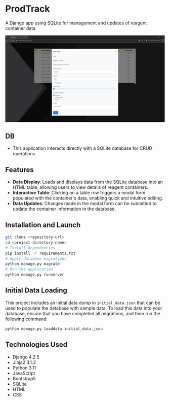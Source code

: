 # ProdTrack

A Django app using SQLite for management and updates of reagent container data

![Screenshot](https://github.com/levina-anna/levina-anna.github.io/raw/main/images/ProdTrack.png)

## DB

- This application interacts directly with a SQLite database for CRUD operations

## Features

- **Data Display**:  Loads and displays data from the SQLite database into an HTML table, allowing users to view details of reagent containers.
- **Interactive Table**: Clicking on a table row triggers a modal form populated with the container's data, enabling quick and intuitive editing.
- **Data Updates**: Changes made in the modal form can be submitted to update the container information in the database.

## Installation and Launch

```bash
git clone <repository-url>
cd <project-directory-name>
# Install dependencies
pip install -r requirements.txt
# Apply database migrations
python manage.py migrate
# Run the application
python manage.py runserver
```

## Initial Data Loading

This project includes an initial data dump in `initial_data.json` that can be used to populate the database with sample data. To load this data into your database, ensure that you have completed all migrations, and then run the following command:

```bash
python manage.py loaddata initial_data.json
```

## Technologies Used

- Django 4.2.5
- Jinja2 3.1.2
- Python 3.11
- JavaScript
- Bootstrap5
- SQLite
- HTML
- CSS